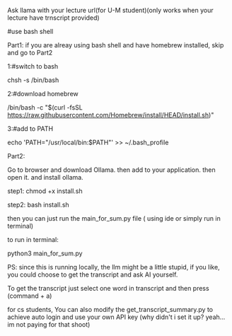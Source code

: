 Ask llama with your lecture url(for U-M student)(only works when your lecture have trnscript provided)



#use bash shell

Part1: if you are alreay using bash shell and have homebrew installed, skip and go to Part2

1:#switch to bash


chsh -s /bin/bash 


2:#download homebrew


/bin/bash -c "$(curl -fsSL https://raw.githubusercontent.com/Homebrew/install/HEAD/install.sh)"


3:#add to PATH


echo 'PATH="/usr/local/bin:$PATH"' >> ~/.bash_profile   




Part2:


Go to browser and download Ollama.  then add to your application. then open it. and install ollama. 


step1:    chmod +x install.sh

step2:     bash install.sh


then you can just run the main_for_sum.py file ( using ide or simply run in terminal)

to run in terminal:

python3 main_for_sum.py



PS: since this is running locally, the llm might be a little stupid, if you like, you could choose to get the transcript and ask AI yourself. 

To get the transcript just select one word in transcript and then press (command + a) 


for cs students, You can also modify the get_transcript_summary.py to achieve auto login and use your own API key (why didn't i set it up? yeah... im not paying for that shoot)



